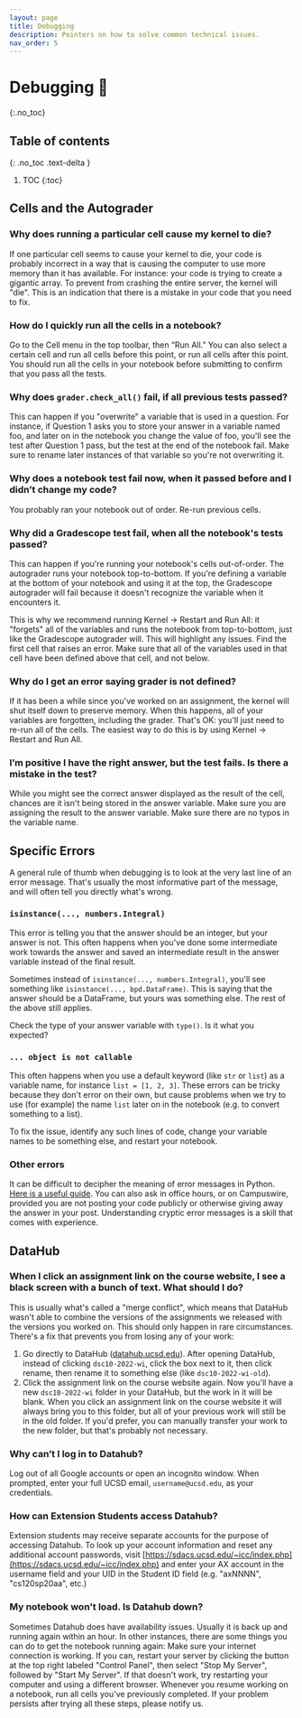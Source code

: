 ```yaml
---
layout: page
title: Debugging
description: Pointers on how to solve common technical issues.
nav_order: 5
---
```


# Debugging 🐞
{:.no_toc}

## Table of contents
{: .no_toc .text-delta }

1. TOC
{:toc}

## Cells and the Autograder

### Why does running a particular cell cause my kernel to die?

If one particular cell seems to cause your kernel to die, your code is probably incorrect in a way that is causing the computer to use more memory than it has available. For instance: your code is trying to create a gigantic array. To prevent from crashing the entire server, the kernel will "die". This is an indication that there is a mistake in your code that you need to fix.

### How do I quickly run all the cells in a notebook?

Go to the Cell menu in the top toolbar, then “Run All.” You can also select a certain cell and run all cells before this point, or run all cells after this point. You should run all the cells in your notebook before submitting to confirm that you pass all the tests.

### Why does `grader.check_all()` fail, if all previous tests passed?

This can happen if you "overwrite" a variable that is used in a question. For instance, if Question 1 asks you to store your answer in a variable named foo, and later on in the notebook you change the value of foo, you'll see the test after Question 1 pass, but the test at the end of the notebook fail. Make sure to rename later instances of that variable so you're not overwriting it.

### Why does a notebook test fail now, when it passed before and I didn’t change my code?

You probably ran your notebook out of order.  Re-run previous cells.

### Why did a Gradescope test fail, when all the notebook's tests passed?

This can happen if you're running your notebook's cells out-of-order. The autograder runs your notebook top-to-bottom. If you're defining a variable at the bottom of your notebook and using it at the top, the Gradescope autograder will fail because it doesn't recognize the variable when it encounters it.

This is why we recommend running Kernel -> Restart and Run All: it "forgets" all of the variables and runs the notebook from top-to-bottom, just like the Gradescope autograder will. This will highlight any issues. Find the first cell that raises an error. Make sure that all of the variables used in that cell have been defined above that cell, and not below.

### Why do I get an error saying grader is not defined?

If it has been a while since you've worked on an assignment, the kernel will shut itself down to preserve memory. When this happens, all of your variables are forgotten, including the grader. That's OK: you'll just need to re-run all of the cells. The easiest way to do this is by using Kernel -> Restart and Run All.

### I’m positive I have the right answer, but the test fails. Is there a mistake in the test?

While you might see the correct answer displayed as the result of the cell, chances are it isn't being stored in the answer variable. Make sure you are assigning the result to the answer variable. Make sure there are no typos in the variable name.

## Specific Errors

A general rule of thumb when debugging is to look at the very last line of an error message. That's usually the most informative part of the message, and will often tell you directly what's wrong.

### `isinstance(..., numbers.Integral)`

This error is telling you that the answer should be an integer, but your answer is not. This often happens when you've done some intermediate work towards the answer and saved an intermediate result in the answer variable instead of the final result.

Sometimes instead of `isinstance(..., numbers.Integral)`, you'll see something like `isinstance(..., bpd.DataFrame)`. This is saying that the answer should be a DataFrame, but yours was something else. The rest of the above still applies.

Check the type of your answer variable with `type()`. Is it what you expected?

### `... object is not callable`

This often happens when you use a default keyword (like `str` or `list`) as a variable name, for instance `list = [1, 2, 3]`. These errors can be tricky because they don't error on their own, but cause problems when we try to use (for example) the name `list` later on in the notebook (e.g. to convert something to a list).

To fix the issue, identify any such lines of code, change your variable names to be something else, and restart your notebook.


### Other errors

It can be difficult to decipher the meaning of error messages in Python. [Here is a useful guide](https://swcarpentry.github.io/python-novice-inflammation/07-errors/index.html). You can also ask in office hours, or on Campuswire, provided you are not posting your code publicly or otherwise giving away the answer in your post. Understanding cryptic error messages is a skill that comes with experience.

## DataHub

### When I click an assignment link on the course website, I see a black screen with a bunch of text. What should I do?

This is usually what's called a "merge conflict", which means that DataHub wasn't able to combine the versions of the assignments we released with the versions you worked on. This should only happen in rare circumstances. There's a fix that prevents you from losing any of your work:

1. Go directly to DataHub ([datahub.ucsd.edu](https://datahub.ucsd.edu)). After opening DataHub, instead of clicking `dsc10-2022-wi`, click the box next to it, then click rename, then rename it to something else (like `dsc10-2022-wi-old`).
2. Click the assignment link on the course website again. Now you'll have a new `dsc10-2022-wi` folder in your DataHub, but the work in it will be blank. When you click an assignment link on the course website it will always bring you to this folder, but all of your previous work will still be in the old folder. If you'd prefer, you can manually transfer your work to the new folder, but that's probably not necessary.

### Why can’t I log in to Datahub?

Log out of all Google accounts or open an incognito window. When prompted, enter your full UCSD email, `username@ucsd.edu`, as your credentials.

### How can Extension Students access Datahub?

Extension students may receive separate accounts for the purpose of accessing Datahub.  To look up your account information and reset any additional account passwords, visit [https://sdacs.ucsd.edu/~icc/index.php](https://sdacs.ucsd.edu/~icc/index.php) and enter your AX account in the username field and your UID in the Student ID field (e.g. "axNNNN", "cs120sp20aa", etc.)

### My notebook won't load. Is Datahub down?

Sometimes Datahub does have availability issues. Usually it is back up and running again within an hour. In other instances, there are some things you can do to get the notebook running again: Make sure your internet connection is working. If you can, restart your server by clicking the button at the top right labeled "Control Panel", then select "Stop My Server", followed by "Start My Server".  If that doesn't work, try restarting your computer and using a different browser. Whenever you resume working on a notebook, run all cells you've previously completed. If your problem persists after trying all these steps, please notify us.